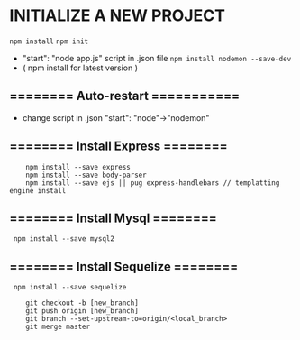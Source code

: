 # INITIALIZE A NEW PROJECT
 ``` npm install ```
 ``` npm init ```
 - "start": "node app.js" script in .json file
 ``` npm install nodemon --save-dev ```
 - ( npm install for latest version )
 ## ======== Auto-restart ===========
 - change script in .json "start": "node"->"nodemon"
 ## ======== Install Express ========
```
    npm install --save express 
    npm install --save body-parser
    npm install --save ejs || pug express-handlebars // templatting engine install
```
 ## ======== Install Mysql ========
 ``` npm install --save mysql2```
 ## ======== Install Sequelize ========
``` npm install --save sequelize```

``` 
    git checkout -b [new_branch]
    git push origin [new_branch]
    git branch --set-upstream-to=origin/<local_branch> 
    git merge master
```
